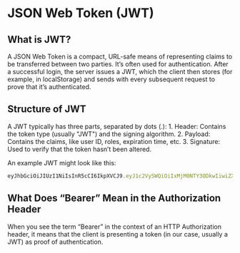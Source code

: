 # JSON Web Token (JWT)

## What is JWT?

A JSON Web Token is a compact, URL-safe means of representing claims to be transferred between two parties. It’s often used for authentication. After a successful login, the server issues a JWT, which the client then stores (for example, in localStorage) and sends with every subsequent request to prove that it’s authenticated.

## Structure of JWT

A JWT typically has three parts, separated by dots (.):
	1.	Header: Contains the token type (usually "JWT") and the signing algorithm.
	2.	Payload: Contains the claims, like user ID, roles, expiration time, etc.
	3.	Signature: Used to verify that the token hasn’t been altered.

An example JWT might look like this:
```js
eyJhbGciOiJIUzI1NiIsInR5cCI6IkpXVCJ9.eyJ1c2VySWQiOiIxMjM0NTY3ODkwIiwiZXhwIjoxNjE2MjM5MDIyfQ.SflKxwRJSMeKKF2QT4fwpMeJf36POk6yJV_adQssw5c
```

## What Does “Bearer” Mean in the Authorization Header

When you see the term “Bearer” in the context of an HTTP Authorization header, it means that the client is presenting a token (in our case, usually a JWT) as proof of authentication.

